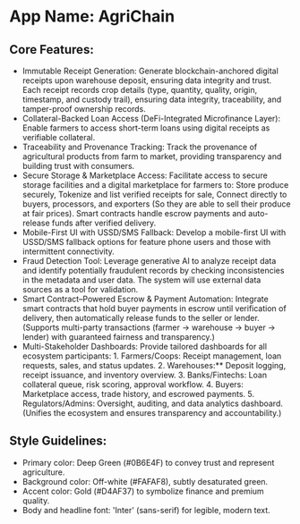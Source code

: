 # **App Name**: AgriChain

## Core Features:

- Immutable Receipt Generation: Generate blockchain-anchored digital receipts upon warehouse deposit, ensuring data integrity and trust. Each receipt records crop details (type, quantity, quality, origin, timestamp, and custody trail), ensuring data integrity, traceability, and tamper-proof ownership records.
- Collateral-Backed Loan Access (DeFi-Integrated Microfinance Layer): Enable farmers to access short-term loans using digital receipts as verifiable collateral.
- Traceability and Provenance Tracking: Track the provenance of agricultural products from farm to market, providing transparency and building trust with consumers.
- Secure Storage & Marketplace Access: Facilitate access to secure storage facilities and a digital marketplace for farmers to: Store produce securely, Tokenize and list verified receipts for sale, Connect directly to buyers, processors, and exporters (So they are able to sell their produce at fair prices). Smart contracts handle escrow payments and auto-release funds after verified delivery.
- Mobile-First UI with USSD/SMS Fallback: Develop a mobile-first UI with USSD/SMS fallback options for feature phone users and those with intermittent connectivity.
- Fraud Detection Tool: Leverage generative AI to analyze receipt data and identify potentially fraudulent records by checking inconsistencies in the metadata and user data. The system will use external data sources as a tool for validation.
- Smart Contract–Powered Escrow & Payment Automation: Integrate smart contracts that hold buyer payments in escrow until verification of delivery, then automatically release funds to the seller or lender. (Supports multi-party transactions (farmer → warehouse → buyer → lender) with guaranteed fairness and transparency.)
- Multi-Stakeholder Dashboards: Provide tailored dashboards for all ecosystem participants: 1. Farmers/Coops: Receipt management, loan requests, sales, and status updates. 2. Warehouses:** Deposit logging, receipt issuance, and inventory overview. 3. Banks/Fintechs: Loan collateral queue, risk scoring, approval workflow. 4. Buyers: Marketplace access, trade history, and escrowed payments. 5. Regulators/Admins: Oversight, auditing, and data analytics dashboard. (Unifies the ecosystem and ensures transparency and accountability.)

## Style Guidelines:

- Primary color: Deep Green (#0B6E4F) to convey trust and represent agriculture.
- Background color: Off-white (#FAFAF8), subtly desaturated green.
- Accent color: Gold (#D4AF37) to symbolize finance and premium quality.
- Body and headline font: 'Inter' (sans-serif) for legible, modern text.
